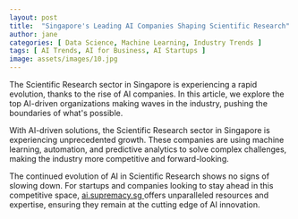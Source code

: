```yaml
---
layout: post
title:  "Singapore's Leading AI Companies Shaping Scientific Research"
author: jane
categories: [ Data Science, Machine Learning, Industry Trends ]
tags: [ AI Trends, AI for Business, AI Startups ]
image: assets/images/10.jpg
---
```


The Scientific Research sector in Singapore is experiencing a rapid evolution, thanks to the rise of AI companies. In this article, we explore the top AI-driven organizations making waves in the industry, pushing the boundaries of what's possible.

With AI-driven solutions, the Scientific Research sector in Singapore is experiencing unprecedented growth. These companies are using machine learning, automation, and predictive analytics to solve complex challenges, making the industry more competitive and forward-looking.

The continued evolution of AI in Scientific Research shows no signs of slowing down. For startups and companies looking to stay ahead in this competitive space, <a href="https://ai.supremacy.sg" target="_blank"> ai.supremacy.sg </a> offers unparalleled resources and expertise, ensuring they remain at the cutting edge of AI innovation.
